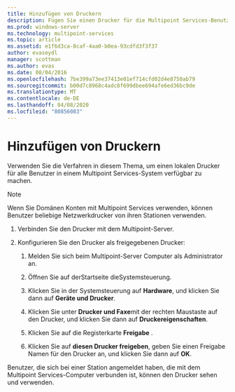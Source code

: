 ```yaml
---
title: Hinzufügen von Druckern
description: Fügen Sie einen Drucker für die Multipoint Services-Benutzer hinzu.
ms.prod: windows-server
ms.technology: multipoint-services
ms.topic: article
ms.assetid: e1f6d3ca-8caf-4aa0-b0ea-93cdfd3f3f37
author: evaseydl
manager: scottman
ms.author: evas
ms.date: 08/04/2016
ms.openlocfilehash: 7be399a73ee37413e01ef714cfd02d4e8750ab79
ms.sourcegitcommit: b00d7c8968c4adc8f699dbee694afe6ed36bc9de
ms.translationtype: MT
ms.contentlocale: de-DE
ms.lasthandoff: 04/08/2020
ms.locfileid: "80856083"
---
```

# <a name="add-printers"></a>Hinzufügen von Druckern
Verwenden Sie die Verfahren in diesem Thema, um einen lokalen Drucker für alle Benutzer in einem Multipoint Services-System verfügbar zu machen.  
  
> [!NOTE]  
> Wenn Sie Domänen Konten mit Multipoint Services verwenden, können Benutzer beliebige Netzwerkdrucker von ihren Stationen verwenden.  
  
1.  Verbinden Sie den Drucker mit dem Multipoint-Server.  
  
2.  Konfigurieren Sie den Drucker als freigegebenen Drucker:  
  
    1.  Melden Sie sich beim Multipoint-Server Computer als Administrator an.  
  
    2.  Öffnen Sie auf derStartseite dieSystemsteuerung.  
  
    3.  Klicken Sie in der Systemsteuerung auf **Hardware**, und klicken Sie dann auf **Geräte und Drucker**.  
  
    4.  Klicken Sie unter **Drucker und Faxe**mit der rechten Maustaste auf den Drucker, und klicken Sie dann auf **Druckereigenschaften**.  
  
    5.  Klicken Sie auf die Registerkarte **Freigabe** .  
  
    6.  Klicken Sie auf **diesen Drucker freigeben**, geben Sie einen Freigabe Namen für den Drucker an, und klicken Sie dann auf **OK**.  
  
Benutzer, die sich bei einer Station angemeldet haben, die mit dem Multipoint Services-Computer verbunden ist, können den Drucker sehen und verwenden. 